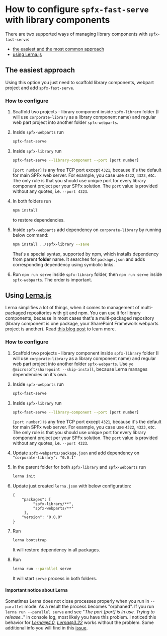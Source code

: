 # How to configure `spfx-fast-serve` with library components  

There are two supported ways of managing library components with `spfx-fast-serve`:

- [the easiest and the most common approach](#the-easiest-approach)
- [using Lerna.js](#using-lernajs)

## The easiest approach

Using this option you just need to scaffold library components, webpart project and add `spfx-fast-serve`.

### How to configure

1. Scaffold two projects - library component inside `spfx-library` folder (I will use `corporate-library` as a library component name) and regular web part project into another folder `spfx-webparts`.

2. Inside `spfx-webparts` run

   ```bash
   spfx-fast-serve
   ```

3. Inside `spfx-library` run

   ```bash
   spfx-fast-serve --library-component --port [port number]
   ```

   `[port number]` is any free TCP port except `4321`, because it's the default for main SPFx web server. For example, you case use `4322`, `4323`, etc. The only rule is that you should use unique port for every library component project per your SPFx solution. The `port` value is provided without any quotes, i.e. `--port 4323`.

4. In both folders run

   ```bash
   npm install
   ```

   to restore dependencies.

5. Inside `spfx-webparts` add dependency on `corporate-library` by running below command:

   ```bash
   npm install ../spfx-library --save
   ```

   That's a special syntax, supported by npm, which installs dependency from parent **folder** name. It searches for `package.json` and adds corresponding dependency using symbolic links.

6. Run `npm run serve` inside `spfx-library` folder, then `npm run serve` inside `spfx-webparts`. The order is important.

## Using [Lerna.js](https://lerna.js.org/)

Lerna simplifies a lot of things, when it comes to management of multi-packaged repositories with git and npm. You can use it for library components, because in most cases that's a multi-packaged repository (library component is one package, your SharePoint Framework webparts project is another). Read [this blog post](https://spblog.net/post/2019/06/24/using-lerna-to-manage-spfx-projects-with-library-components) to learn more.  

### How to configure

1. Scaffold two projects - library component inside `spfx-library` folder (I will use `corporate-library` as a library component name) and regular web part project into another folder `spfx-webparts`. Use `yo @microsoft/sharepoint --skip-install`, because Lerna manages dependencies on it's own.

2. Inside `spfx-webparts` run

   ```bash
   spfx-fast-serve
   ```

3. Inside `spfx-library` run

   ```bash
   spfx-fast-serve --library-component --port [port number]
   ```

   `[port number]` is any free TCP port except `4321`, because it's the default for main SPFx web server. For example, you case use `4322`, `4323`, etc. The only rule is that you should use unique port for every library component project per your SPFx solution. The `port` value is provided without any quotes, i.e. `--port 4323`.

4. Update `spfx-webparts/package.json` and add dependency on `"corporate-library": "0.0.1"`

5. In the parent folder for both `spfx-library` and `spfx-webparts` run

   ```bash
   lerna init
   ```

6. Update just created `lerna.json` with below configuration:

   ```javscript
   {
       "packages": [
            "spfx-library/**",
            "spfx-webparts/**"
        ],
       "version": "0.0.0"
   }
   ```

7. Run

   ```bash
   lerna bootstrap
   ```

   It will restore dependency in all packages.

8. Run

   ```bash
   lerna run --parallel serve
   ```

   It will start `serve` process in both folders.

#### Important notice about Lerna

Sometimes Lerna does not close processes properly when you run in `--parallel` mode. As a result the process becomes "orphaned". If you run `lerna run --parallel serve` and see "*The port [port] is in use. Trying to release..*" in console log, most likely you have this problem. I noticed this behavior for *Lerna@4.0*, *Lerna@3.22* works without the problem. Some additional info you will find in this [issue](https://github.com/lerna/lerna/issues/2284).
